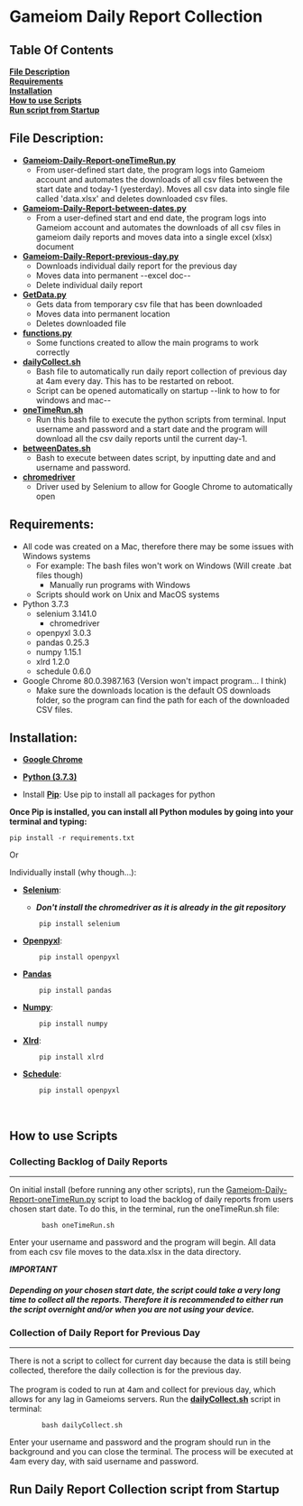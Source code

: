 # Gameiom Daily Report Collection

## Table Of Contents<br>
**[File Description](#File-Description)**<br>
**[Requirements](#Requirements)**<br>
**[Installation](#Installation)**<br>
**[How to use Scripts](#How-to-use-Scripts)**<br>
**[Run script from Startup](#Run-script-from-Startup)**

## File Description:
  - **[Gameiom-Daily-Report-oneTimeRun.py](Gameiom-Daily-Report-oneTimeRun.py)**
    - From user-defined start date, the program logs into Gameiom account and automates the downloads of all csv files between the start date and today-1 (yesterday). Moves all csv data into single file called 'data.xlsx' and deletes downloaded csv files.
  - **[Gameiom-Daily-Report-between-dates.py](Gameiom-Daily-Report-between-dates.py)**
    - From a user-defined start and end date, the program logs into Gameiom account and  automates the downloads of all csv files in gameiom daily reports and moves data into a single excel (xlsx) document
  - **[Gameiom-Daily-Report-previous-day.py](Gameiom-Daily-Report-previous-day.py)**
    - Downloads individual daily report for the previous day
    - Moves data into permanent --excel doc--
    - Delete individual daily report
  - **[GetData.py](GetData.py)**
    - Gets data from temporary csv file that has been downloaded
    - Moves data into permanent location
    - Deletes downloaded file
  - **[functions.py](functions.py)**
    - Some functions created to allow the main programs to work correctly
  - **[dailyCollect.sh](dailyCollect.sh)**
    - Bash file to automatically run daily report collection of previous day at 4am every day. This has to be restarted on reboot.
    - Script can be opened automatically on startup --link to how to for windows and mac--
  - **[oneTimeRun.sh](oneTimeRun.sh)**
    - Run this bash file to execute the python scripts from terminal. Input username and password and a start date and the program will download all the csv daily reports until the current day-1.
  - **[betweenDates.sh](betweenDates.sh)**
    - Bash to execute between dates script, by inputting date and and username and password.
  - **[chromedriver](https://chromedriver.chromium.org)**
    - Driver used by Selenium to allow for Google Chrome to automatically open


## Requirements:
  - All code was created on a Mac, therefore there may be some issues with Windows systems
    - For example: The bash files won't work on Windows (Will create .bat files though)
      - Manually run programs with Windows
    - Scripts should work on Unix and MacOS systems
  - Python 3.7.3
    - selenium 3.141.0
      - chromedriver
    - openpyxl 3.0.3
    - pandas 0.25.3
    - numpy 1.15.1
    - xlrd 1.2.0
    - schedule 0.6.0
  - Google Chrome 80.0.3987.163 (Version won't impact program... I think)
    - Make sure the downloads location is the default OS downloads folder, so the program can find the path for each of the downloaded CSV files.


## Installation:
  
  - [**Google Chrome**](https://www.google.co.uk/chrome/?brand=CHBD&gclid=Cj0KCQjw-Mr0BRDyARIsAKEFbef_cgSWiueBquxOAjT_eOyzBFO2-26xPHg1h160mMPW2wHubd3bj5QaAkTeEALw_wcB&gclsrc=aw.ds)<br>
  
  - [**Python (3.7.3)**](https://www.python.org/downloads/release/python-373/)<br>

  - Install [**Pip**](https://pip.pypa.io/en/stable/installing/): Use pip to install all packages for python

  **Once Pip is installed, you can install all Python modules by going into your terminal and typing:**
   ```console
   pip install -r requirements.txt
   ```

  Or

  Individually install (why though...):
  
  - [**Selenium**](https://selenium-python.readthedocs.io/installation.html): 
    - ***Don't install the chromedriver as it is already in the git repository***
    ```console
        pip install selenium
      ```
  
  - [**Openpyxl**](https://openpyxl.readthedocs.io/en/stable/):
    ```console
        pip install openpyxl
      ```
  
  - [**Pandas**](https://pypi.org/project/pandas/)
    ```console
        pip install pandas
      ```
  
  - [**Numpy**](https://www.edureka.co/blog/install-numpy/):
    ```console
        pip install numpy
      ```
    
  - [**Xlrd**](https://pypi.org/project/xlrd/#description):
    ```console
        pip install xlrd
      ```
    
  - [**Schedule**](https://pypi.org/project/schedule/):
    ```console
        pip install openpyxl
      ```
<br>

## How to use Scripts
  ### Collecting Backlog of Daily Reports 
  ----
  On initial install (before running any other scripts), run the [Gameiom-Daily-Report-oneTimeRun.py](Gameiom-Daily-Report-oneTimeRun.py) script to load the backlog of daily reports from users chosen start date. To do this, in the terminal, run the oneTimeRun.sh file:
  ```console
          bash oneTimeRun.sh
  ```
  Enter your username and password and the program will begin. All data from each csv file moves to the data.xlsx in the data directory.

  ***IMPORTANT***
  #### ***Depending on your chosen start date, the script could take a very long time to collect all the reports. Therefore it is recommended to either run the script overnight and/or when you are not using your device.***
  
  ### Collection of Daily Report for Previous Day
  ----
  There is not a script to collect for current day because the data is still being collected, therefore the daily collection is for the previous day.<br>
  <br>
  The program is coded to run at 4am and collect for previous day, which allows for any lag in Gameioms servers. Run the **[dailyCollect.sh](dailyCollect.sh)** script in terminal:
  ```console
          bash dailyCollect.sh
  ```
  Enter your username and password and the program should run in the background and you can close the terminal. The process will be executed at 4am every day, with said username and password.

## Run Daily Report Collection script from Startup

